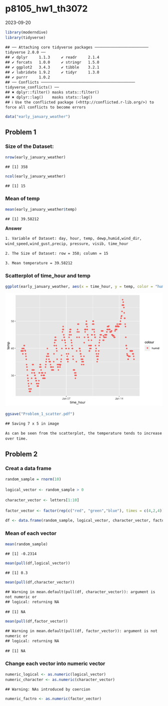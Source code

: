 p8105_hw1_th3072
================
2023-09-20

``` r
library(moderndive)
library(tidyverse)
```

    ## ── Attaching core tidyverse packages ──────────────────────── tidyverse 2.0.0 ──
    ## ✔ dplyr     1.1.3     ✔ readr     2.1.4
    ## ✔ forcats   1.0.0     ✔ stringr   1.5.0
    ## ✔ ggplot2   3.4.3     ✔ tibble    3.2.1
    ## ✔ lubridate 1.9.2     ✔ tidyr     1.3.0
    ## ✔ purrr     1.0.2     
    ## ── Conflicts ────────────────────────────────────────── tidyverse_conflicts() ──
    ## ✖ dplyr::filter() masks stats::filter()
    ## ✖ dplyr::lag()    masks stats::lag()
    ## ℹ Use the conflicted package (<http://conflicted.r-lib.org/>) to force all conflicts to become errors

``` r
data("early_january_weather")
```

## Problem 1

### Size of the Dataset:

``` r
nrow(early_january_weather)
```

    ## [1] 358

``` r
ncol(early_january_weather)
```

    ## [1] 15

### Mean of temp

``` r
mean(early_january_weather$temp)
```

    ## [1] 39.58212

**Answer**

`1. Variable of Dataset: day, hour, temp, dewp,humid,wind_dir, wind_speed,wind_gust,precip, pressure, visib, time_hour`

`2. The Size of Dataset: row = 358; column = 15`

`3. Mean temperature = 39.58212`

### Scatterplot of time_hour and temp

``` r
ggplot(early_january_weather, aes(x = time_hour, y = temp, color = "humid" )) + geom_point()
```

![](p8105_hw1_th3072_files/figure-gfm/yx_scatter-1.png)<!-- -->

``` r
ggsave("Problem_1_scatter.pdf")
```

    ## Saving 7 x 5 in image

`As can be seen from the scatterplot, the temperature tends to increase over time.`

## Problem 2

### Creat a data frame

``` r
random_sample = rnorm(10)

logical_vector <- random_sample > 0

character_vector <- letters[1:10]

factor_vector <- factor(rep(c("red", "green","blue"), times = c(4,2,4)))
```

``` r
df <- data.frame(random_sample, logical_vector, character_vector, factor_vector)
```

### Mean of each vector

``` r
mean(random_sample)
```

    ## [1] -0.2314

``` r
mean(pull(df,logical_vector))
```

    ## [1] 0.3

``` r
mean(pull(df,character_vector))
```

    ## Warning in mean.default(pull(df, character_vector)): argument is not numeric or
    ## logical: returning NA

    ## [1] NA

``` r
mean(pull(df,factor_vector))
```

    ## Warning in mean.default(pull(df, factor_vector)): argument is not numeric or
    ## logical: returning NA

    ## [1] NA

### Change each vector into numeric vector

``` r
numeric_logical <- as.numeric(logical_vector)
numeric_character <- as.numeric(character_vector)
```

    ## Warning: NAs introduced by coercion

``` r
numeric_factro <- as.numeric(factor_vector)
```
